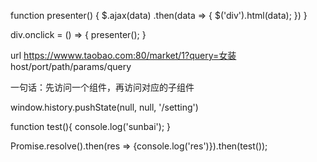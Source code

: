 <!-- 学得快 -->

<!-- 答应别人的事不管怎样都要做到 -->

<!-- Vue -->

<!-- 1、mvp模式 -->

<!-- 用户行为修改modal，然后modal作用于view上 -->

function presenter() {
    $.ajax(data)
        .then(data => {
            $('div').html(data);
        })
}

div.onclick = () => {
    presenter();
}

<!-- 2、Vue组件 -->

<!-- 子给父传值，this.$emit('mingzi')  v-on:mingzi="方法名" -->

<!-- 3、vue-router -->

url https://wwww.taobao.com:80/market/1?query=女装
                       host/port/path/params/query

<!-- 嵌套路由 -->
一句话：先访问一个组件，再访问对应的子组件

<!-- 切换地址栏的path的时候会引起页面刷新，1、改hash也可以不引起页面的刷新，从而增加历史纪录，那么怎么通过修改正经path（改路由）的时候达到一样不刷新的效果呢？ -->
<!-- 2、用 -->
window.history.pushState(null, null, '/setting')

<!-- 这种功能有什么用呢，做单页，保证良好的用户体验 -->
<!-- mode有hash也有history（pushState为原理） -->

<!-- e.g -->

function test(){
    console.log('sunbai');
}

Promise.resolve().then(res => {console.log('res')}).then(test());

<!-- res or sunbai first？ -->

<!-- test，可以提出去 -->

<!-- 缺乏基础设施，走流程，搞单测流水线，留buffer时间，git commit的hook自动跑单测 -->



